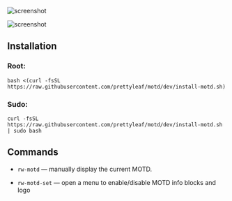 ![screenshot](screenshot-1.png)

![screenshot](screenshot.png)

## Installation
### Root:

```
bash <(curl -fsSL https://raw.githubusercontent.com/prettyleaf/motd/dev/install-motd.sh)
```

### Sudo:

```
curl -fsSL https://raw.githubusercontent.com/prettyleaf/motd/dev/install-motd.sh | sudo bash
```

## Commands

- `rw-motd` — manually display the current MOTD.

- `rw-motd-set` — open a menu to enable/disable MOTD info blocks and logo
